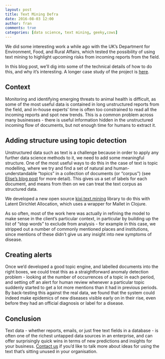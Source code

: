 ```yaml
---
layout: post
title: Text Mining Defra
date: 2016-08-03 12:00
author: fran
comments: true
categories: [data science, text mining, geeky,cows]
---
```

We did some interesting work a while ago with the UK’s Department for Environment, Food, and Rural Affairs, which tested the possibility of using text mining to highlight upcoming risks from incoming reports from the field.

In this blog post, we’ll dig into some of the technical details of how to do this, and why it’s interesting. A longer case study of the project is <a href="http://www.mastodonc.com/casestudies/defra/">here</a>.
<!--more-->

## Context

Monitoring and identifying emerging threats to animal health is difficult, as some of the most useful data is contained in long unstructured reports from the field, and in-house experts’ time is often too constrained to read all the incoming reports and spot new trends. This is a common problem across many businesses - there is useful information hidden in the unstructured incoming flow of documents, but not enough time for humans to extract it.

## Adding structure using topic detection

Unstructured data such as text is a challenge because in order to apply any further data science methods to it, we need to add some meaningful structure. One of the most useful ways to do this in the case of text is topic modelling, where we try and find a set of natural and human-understandable “topics” in a collection of documents (or “corpus”) (see <a href="http://www.mastodonc.com/data%20science/technology/geeky/2016/08/03/better-topic-detection-in-text-with-lda2vec.html">Elise’s blog post</a> for more detail). This gives us a set of labels for each document, and means from then on we can treat the text corpus as structured data.

We developed a new open source <a href="https://github.com/MastodonC/kixi.text.mining">kixi.text.mining</a> library to do this with Latent Dirichlet Allocation, which uses a wrapper for Mallet in Clojure.

As so often, most of the work here was actually in refining the model to make sense in the client’s particular context, in particular by building up the list of “stop words” to exclude from analysis - for example in this case, we stripped out a number of commonly mentioned places and institutions, since mentions of these didn’t give us any insight into new symptoms of disease.

## Creating alerts

Once we’d developed a good topic engine, and labelled documents into the right boxes, we could treat this as a straightforward anomaly detection problem - looking at the number of occurrences of a topic in each period, and setting off an alert for human review whenever a particular topic suddenly started to get a lot more mentions than it had in previous periods. By back-testing this against the real data, we found that the system could indeed make epidemics of new diseases visible early on in their rise, even before they had an official diagnosis or label for a disease.

## Conclusion

Text data - whether reports, emails, or just free text fields in a database - is often one of the richest untapped data sources in an enterprise, and can offer surprisingly quick wins in terms of new predictions and insights for your business. <a href="http://www.mastodonc.com/contact/">Contact us</a> if you’d like to talk more about ideas for using the text that’s sitting unused in your organisation.
